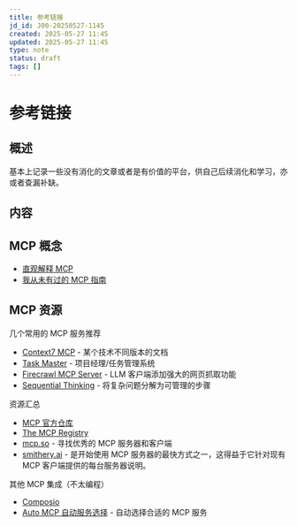 ```yaml
---
title: 参考链接
jd_id: J00-20250527-1145
created: 2025-05-27 11:45
updated: 2025-05-27 11:45
type: note
status: draft
tags: []
---
```


# 参考链接

## 概述

基本上记录一些没有消化的文章或者是有价值的平台，供自己后续消化和学习，亦或者查漏补缺。

## 内容

## MCP 概念

- [直观解释 MCP](https://x.com/akshay_pachaar/status/1900170356494917936)
- [我从未有过的 MCP 指南](https://levelup.gitconnected.com/the-guide-to-mcp-i-never-had-f79091cf99f8#bypass)

## MCP 资源

几个常用的 MCP 服务推荐

- [Context7 MCP](https://github.com/upstash/context7) - 某个技术不同版本的文档
- [Task Master](https://github.com/eyaltoledano/claude-task-master) - 项目经理/任务管理系统
- [Firecrawl MCP Server](https://github.com/mendableai/firecrawl-mcp-server) - LLM 客户端添加强大的网页抓取功能
- [Sequential Thinking](https://github.com/modelcontextprotocol/servers/tree/HEAD/src/sequentialthinking) - 将复杂问题分解为可管理的步骤

资源汇总

- [MCP 官方仓库](https://github.com/modelcontextprotocol/servers)
- [The MCP Registry](https://mastra.ai/mcp-registry-registry)
- [mcp.so](https://mcp.so) - 寻找优秀的 MCP 服务器和客户端
- [smithery.ai](https://smithery.ai/) - 是开始使用 MCP 服务器的最快方式之一，这得益于它针对现有 MCP 客户端提供的每台服务器说明。

其他 MCP 集成（不太编程）

- [Composio](https://mcp.composio.dev/)
- [Auto MCP 自动服务选择](https://auto-mcp.com/) - 自动选择合适的 MCP 服务
